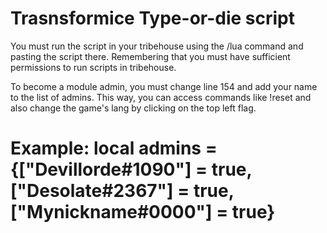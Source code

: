 # Trasnsformice Type-or-die script

You must run the script in your tribehouse using the /lua command and pasting the script there. Remembering that you must have sufficient permissions to run scripts in tribehouse.

To become a module admin, you must change line 154 and add your name to the list of admins. This way, you can access commands like !reset and also change the game's lang by clicking on the top left flag.

# Example: local admins = {["Devillorde#1090"] = true, ["Desolate#2367"] = true, ["Mynickname#0000"] = true}
